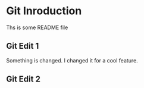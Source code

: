 # Git Inroduction

Ths is some README file

## Git Edit 1

Something is changed. I changed it for a cool feature.

## Git Edit 2